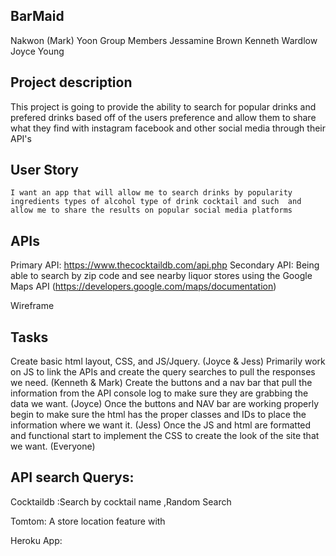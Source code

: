## BarMaid
Nakwon (Mark) Yoon
Group Members
Jessamine Brown
Kenneth Wardlow
Joyce Young

## Project description 
This project is going to provide the ability to search for popular drinks and prefered drinks based off of the users preference 
and allow them to share what they find with instagram facebook and other social media through their API's

## User Story 
`
 I want an app that will allow me to search drinks by popularity ingredients types of alcohol type of drink cocktail and such 
and allow me to share the results on popular social media platforms
`

## APIs
Primary API:  https://www.thecocktaildb.com/api.php
Secondary API: Being able to search by zip code and see nearby liquor stores using the Google Maps API (https://developers.google.com/maps/documentation) 

Wireframe


## Tasks
Create basic html layout, CSS, and JS/Jquery. (Joyce & Jess)
Primarily work on JS to link the APIs and create the query searches to pull the responses we need. (Kenneth & Mark)
Create the buttons and a nav bar that pull the information from the API console log to make sure they are grabbing the data we want. (Joyce)
Once the buttons and NAV bar are working properly begin to make sure the html has the proper classes and IDs to place the information where we want it. (Jess)
Once the JS and html are formatted and functional start to implement the CSS to create the look of the site that we want. (Everyone)



## API search Querys:

Cocktaildb :Search by cocktail name ,Random Search

Tomtom: A store location feature with  

Heroku App: 